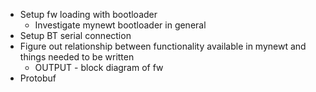 - Setup fw loading with bootloader
    - Investigate mynewt bootloader in general
- Setup BT serial connection
- Figure out relationship between functionality available in mynewt and things needed to be written
    - OUTPUT - block diagram of fw
- Protobuf
